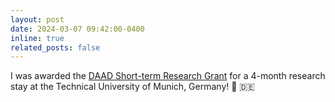 ```yaml
---
layout: post
date: 2024-03-07 09:42:00-0400
inline: true
related_posts: false
---
```


I was awarded the [DAAD Short-term Research Grant](https://www.daad-canada.ca/en/find-funding/graduate-opportunities/research-grants/short-term-research-grants/) for a 4-month research stay at the Technical University of Munich, Germany! 🥨 🇩🇪  
